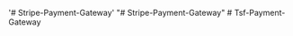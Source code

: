 '# Stripe-Payment-Gateway' 
"# Stripe-Payment-Gateway" 
#   T s f - P a y m e n t - G a t e w a y  
 